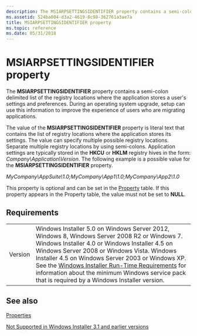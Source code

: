 ```yaml
---
description: The MSIARPSETTINGSIDENTIFIER property contains a semi-colon delimited list of the registry locations where the application stores a user's settings and preferences.
ms.assetid: 524ba004-d3a2-4619-8c98-362761a3ae7a
title: MSIARPSETTINGSIDENTIFIER property
ms.topic: reference
ms.date: 05/31/2018
---
```


# MSIARPSETTINGSIDENTIFIER property

The **MSIARPSETTINGSIDENTIFIER** property contains a semi-colon delimited list of the registry locations where the application stores a user's settings and preferences. During an operating system upgrade, setup can use this information to improve the experience of users who are migrating applications.

The value of the **MSIARPSETTINGSIDENTIFIER** property is literal text that contains the list of registry locations where the application stores its settings. The value can specify multiple possible registry locations. Separate multiple registry locations by using semi-colons. Application settings are typically stored in the **HKCU** or **HKLM** registry hives in the form: *Company\\Application\\Version*. The following example is a possible value for the **MSIARPSETTINGSIDENTIFIER** property.

*MyCompany\\AppSuite\\1.0;MyCompany\\App1\\1.0;MyCompany\\App2\\1.0*

This property is optional and can be set in the [Property](property-table.md) table. If this property appears in the Property table, the value must not be set to **NULL**.

## Requirements



|                    |                                                                                                                                                                                                                                                                                                                                                                                                                                                      |
|--------------------|------------------------------------------------------------------------------------------------------------------------------------------------------------------------------------------------------------------------------------------------------------------------------------------------------------------------------------------------------------------------------------------------------------------------------------------------------|
| Version<br/> | Windows Installer 5.0 on Windows Server 2012, Windows 8, Windows Server 2008 R2 or Windows 7. Windows Installer 4.0 or Windows Installer 4.5 on Windows Server 2008 or Windows Vista. Windows Installer 4.5 on Windows Server 2003 or Windows XP. See the [Windows Installer Run-Time Requirements](windows-installer-portal.md) for information about the minimum Windows service pack that is required by a Windows Installer version.<br/> |



## See also

<dl> <dt>

[Properties](properties.md)
</dt> <dt>

[Not Supported in Windows Installer 3.1 and earlier versions](not-supported-in-windows-installer-version-3-1.md)
</dt> </dl>

 

 




